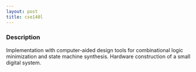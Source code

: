 ```yaml
---
layout: post
title: cse140l
---
```


### Description

Implementation with computer-aided design tools for combinational logic minimization and state machine synthesis. Hardware construction of a small digital system.